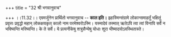 +++
title = "32 श्री भगवानुवाच"

+++
।।11.32।। एवमर्जुनेन प्रार्थितो भगवानुवाच -- **काल इति।**
इहास्मिन्संग्रामे लोकान्समाहर्तुं भक्षितुं प्रवृत्तः प्रवृद्धो महान्
लोकक्षयकृत् कालो नाम परमेश्वरोऽस्मि। यस्मादेवं तस्मात् ऋतेऽपि त्वा त्वां
विनापि सर्वे न भविष्यन्ति मरिष्यन्ति। के ते सर्वे। ये प्रत्यनीकेषु
शत्रुसैन्येषु योधाः शूरा भीष्मादयोऽवस्थितास्ते।
